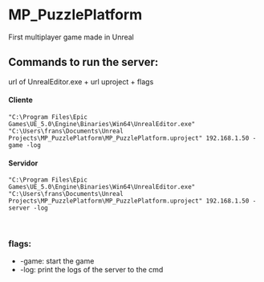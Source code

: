 # MP_PuzzlePlatform
First multiplayer game made in Unreal

## Commands to run the server:
url of UnrealEditor.exe  + url uproject + flags

#### Cliente
```
"C:\Program Files\Epic Games\UE_5.0\Engine\Binaries\Win64\UnrealEditor.exe" "C:\Users\frans\Documents\Unreal Projects\MP_PuzzlePlatform\MP_PuzzlePlatform.uproject" 192.168.1.50 -game -log
```

#### Servidor
```
"C:\Program Files\Epic Games\UE_5.0\Engine\Binaries\Win64\UnrealEditor.exe" "C:\Users\frans\Documents\Unreal Projects\MP_PuzzlePlatform\MP_PuzzlePlatform.uproject" 192.168.1.50 -server -log
```

<br>

### flags: 
* -game: start the game
* -log: print the logs of the server to the cmd

